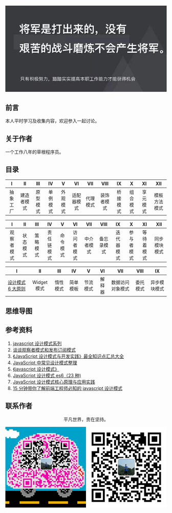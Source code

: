 ![image](./img/timg.jpg)
<br>

## 前言

本人平时学习及收集内容，欢迎参入一起讨论。

## 关于作者

一个工作八年的草根程序员。

## 目录

|    I     |     II     |   III    |    IV    |    V     |     VI     |   VII    |    VIII    |    IX    |    X     |    XI    |     XII      |
| :------: | :--------: | :------: | :------: | :------: | :--------: | :------: | :--------: | :------: | :------: | :------: | :----------: |
| 抽象工厂 | 建造者模式 | 原型模式 | 单例模式 | 外观模式 | 适配器模式 | 代理模式 | 装饰者模式 | 桥接模式 | 组合模式 | 享元模式 | 模板方法模式 |

|     I      |    II    |   III    |     IV     |    V     |     VI     |    VII     |    VIII    |     IX     |     X      |     XI     |     XII      |
| :--------: | :------: | :------: | :--------: | :------: | :--------: | :--------: | :--------: | :--------: | :--------: | :--------: | :----------: |
| 观察者模式 | 状态模式 | 策略模式 | 责任链模式 | 命令模式 | 访问者模式 | 中介者模式 | 备忘录模式 | 迭代器模式 | 参与者模式 | 等待着模式 | 同步模块模式 |

|                                                                                      I                                                                                       |     II      |   III    |    IV    |    V     |   VI   |       VII        |   VIII   |      IX      |
| :--------------------------------------------------------------------------------------------------------------------------------------------------------------------------: | :---------: | :------: | :------: | :------: | :----: | :--------------: | :------: | :----------: |
| [设计模式 6 大原则](https://github.com/cs-learning-record/javascript-series/blob/master/design-patterns/%E8%AE%BE%E8%AE%A1%E6%A8%A1%E5%BC%8F6%E5%A4%A7%E5%8E%9F%E5%88%99.md) | Widget 模式 | 惰性模式 | 简单模板 | 节流模式 | 解释器 | 数据访问对象模式 | 委托模式 | 异步模块模式 |

## 思维导图

## 参考资料

1. [javascript 设计模式系列](https://www.cnblogs.com/webFrontDev/p/3553402.html)
2. [谈谈观察者模式和发布订阅模式](https://juejin.im/post/5bb1bb616fb9a05d2b6dccfa)
3. [《JavaScript 设计模式与开发实践》最全知识点汇总大全](https://juejin.im/post/5c2e10a76fb9a049c0432697)
4. [JavaScript 中常见设计模式整理](https://juejin.im/post/5afe6430518825428630bc4d)
5. [《javascript 设计模式》](https://github.com/yanlele/node-index/tree/master/book/04%E3%80%81js%E8%AE%BE%E8%AE%A1%E6%A8%A1%E5%BC%8F)
6. [JavaScript 设计模式 es6（23 种)](https://juejin.im/post/5e021eb96fb9a01628014095)
7. [JavaScript 设计模式核⼼原理与应⽤实践](https://juejin.im/book/5c70fc83518825428d7f9dfb/section/5c70fc845188256282697b96)
8. [15 分钟带你了解前端工程师必知的 javascript 设计模式](https://juejin.im/post/5e32bbc9f265da3e1a59b2ab)

## 联系作者

<div align="center">
    <p>
        平凡世界，贵在坚持。
    </p>
    <img src="./img/contact.png" />
</div>

